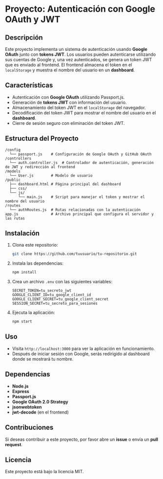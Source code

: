
# Proyecto: Autenticación con Google OAuth y JWT

## Descripción

Este proyecto implementa un sistema de autenticación usando **Google OAuth** junto con **tokens JWT**. Los usuarios pueden autenticarse utilizando sus cuentas de Google y, una vez autenticados, se genera un token JWT que es enviado al frontend. El frontend almacena el token en el `localStorage` y muestra el nombre del usuario en un **dashboard**.

## Características

- Autenticación con **Google OAuth** utilizando Passport.js.
- Generación de **tokens JWT** con información del usuario.
- Almacenamiento del token JWT en el `localStorage` del navegador.
- Decodificación del token JWT para mostrar el nombre del usuario en el **dashboard**.
- Cierre de sesión seguro con eliminación del token JWT.

## Estructura del Proyecto

```
/config
  └── passport.js    # Configuración de Google OAuth y GitHub OAuth
/controllers
  └── auth.controller.js  # Controlador de autenticación, generación de JWT y redirección al frontend
/models
  └── User.js        # Modelo de usuario
/public
  ├── dashboard.html # Página principal del dashboard
  ├── css/
  └── js/
      └── main.js    # Script para manejar el token y mostrar el nombre del usuario
/routes
  └── authRoutes.js  # Rutas relacionadas con la autenticación
app.js               # Archivo principal que configura el servidor y las rutas
```

## Instalación

1. Clona este repositorio:
   ```bash
   git clone https://github.com/tuusuario/tu-repositorio.git
   ```

2. Instala las dependencias:
   ```bash
   npm install
   ```

3. Crea un archivo `.env` con las siguientes variables:
   ```
   SECRET_TOKEN=tu_secreto_jwt
   GOOGLE_CLIENT_ID=tu_google_client_id
   GOOGLE_CLIENT_SECRET=tu_google_client_secret
   SESSION_SECRET=tu_secreto_para_sesiones
   ```

4. Ejecuta la aplicación:
   ```bash
   npm start
   ```

## Uso

- Visita `http://localhost:3000` para ver la aplicación en funcionamiento.
- Después de iniciar sesión con Google, serás redirigido al dashboard donde se mostrará tu nombre.

## Dependencias

- **Node.js**
- **Express**
- **Passport.js**
- **Google OAuth 2.0 Strategy**
- **jsonwebtoken**
- **jwt-decode** (en el frontend)

## Contribuciones

Si deseas contribuir a este proyecto, por favor abre un **issue** o envía un **pull request**.

## Licencia

Este proyecto está bajo la licencia MIT.
